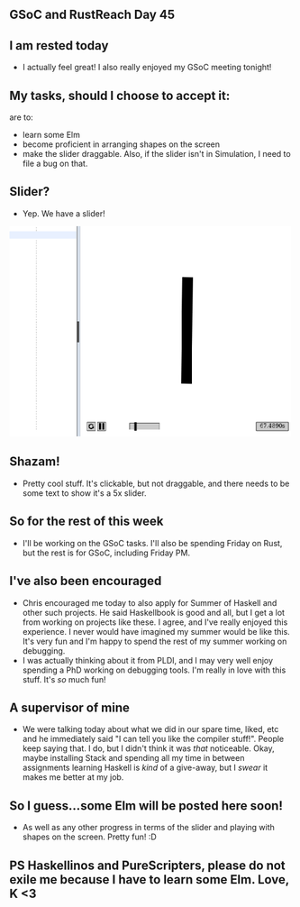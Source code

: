 ## GSoC and RustReach Day 45

## I am rested today
- I actually feel great! I also really enjoyed my GSoC meeting tonight!

## My tasks, should I choose to accept it:
are to:
 - learn some Elm
 - become proficient in arranging shapes on the screen
 - make the slider draggable. Also, if the slider isn't in Simulation, I need to file a bug on that.
 
## Slider?
- Yep. We have a slider!
<img src="/images/gsocslider.png" width="500">

## Shazam!
- Pretty cool stuff. It's clickable, but not draggable, and there needs to be some text to show it's
  a 5x slider.
  
## So for the rest of this week
- I'll be working on the GSoC tasks. I'll also be spending Friday on Rust, but the rest is for GSoC,
  including Friday PM. 
  
## I've also been encouraged
- Chris encouraged me today to also apply for Summer of Haskell and other such projects. He said Haskellbook
  is good and all, but I get a lot from working on projects like these. I agree, and I've really enjoyed
  this experience. I never would have imagined my summer would be like this. It's very fun and I'm happy
  to spend the rest of my summer working on debugging.
- I was actually thinking about it from PLDI, and I may very well enjoy spending a PhD working on debugging tools.
  I'm really in love with this stuff. It's *so* much fun!
  
## A supervisor of mine
- We were talking today about what we did in our spare time, liked, etc and he immediately said "I can tell you
  like the compiler stuff!". People keep saying that. I do, but I didn't think it was *that* noticeable.
  Okay, maybe installing Stack and spending all my time in between assignments learning Haskell is *kind* of a
  give-away, but I *swear* it makes me better at my job. 
  
## So I guess...some Elm will be posted here soon!
- As well as any other progress in terms of the slider and playing with shapes on the screen. Pretty fun! :D

## PS Haskellinos and PureScripters, please do not exile me because I have to learn some Elm. Love, K <3
